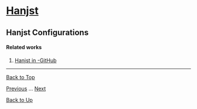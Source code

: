 # [Hanjst](/hanjst/index)
## Hanjst Configurations


#### Related works
1. [Hanjst in -GitHub]([https://github.com/wadelau/Hanjst](https://github.com/wadelau/Hanjst))


----
[Back to Top](/hanjst/hanjst-install)

[Previous](./hanjst-install) ... [Next](./)

[Back to Up](/hanjst/index)
<!--stackedit_data:
eyJoaXN0b3J5IjpbMTQzNTc2NjUwNl19
-->